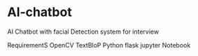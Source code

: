# AI-chatbot
 AI Chatbot with facial Detection system for interview 

RequirementS
OpenCV
TextBloP
Python 
flask
jupyter Notebook

